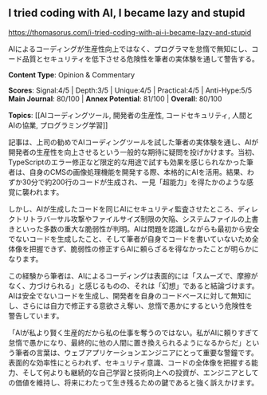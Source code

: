 ## I tried coding with AI, I became lazy and stupid

https://thomasorus.com/i-tried-coding-with-ai-i-became-lazy-and-stupid

AIによるコーディングが生産性向上ではなく、プログラマを怠惰で無知にし、コード品質とセキュリティを低下させる危険性を筆者の実体験を通して警告する。

**Content Type**: Opinion & Commentary

**Scores**: Signal:4/5 | Depth:3/5 | Unique:4/5 | Practical:4/5 | Anti-Hype:5/5
**Main Journal**: 80/100 | **Annex Potential**: 81/100 | **Overall**: 80/100

**Topics**: [[AIコーディングツール, 開発者の生産性, コードセキュリティ, 人間とAIの協業, プログラミング学習]]

記事は、上司の勧めでAIコーディングツールを試した筆者の実体験を通し、AIが開発者の生産性を向上させるという一般的な期待に疑問を投げかけます。当初、TypeScriptのエラー修正など限定的な用途で試すも効果を感じられなかった筆者は、自身のCMSの画像処理機能を開発する際、本格的にAIを活用。結果、わずか30分で約200行のコードが生成され、一見「超能力」を得たかのような感覚に襲われます。

しかし、AIが生成したコードを同じAIにセキュリティ監査させたところ、ディレクトリトラバーサル攻撃やファイルサイズ制限の欠陥、システムファイルの上書きといった多数の重大な脆弱性が判明。AIは問題を認識しながらも最初から安全でないコードを生成したこと、そして筆者が自身でコードを書いていないため全体像を把握できず、脆弱性の修正すらAIに頼らざるを得なかったことが明らかになります。

この経験から筆者は、AIによるコーディングは表面的には「スムーズで、摩擦がなく、力づけられる」と感じるものの、それは「幻想」であると結論づけます。AIは安全でないコードを生成し、開発者を自身のコードベースに対して無知にし、さらには自力で修正する意欲さえ奪い、怠惰で愚かにするという危険性を警告しています。

「AIが私より賢く生産的だから私の仕事を奪うのではない。私がAIに頼りすぎて怠惰で愚かになり、最終的に他の人間に置き換えられるようになるからだ」という筆者の言葉は、ウェブアプリケーションエンジニアにとって重要な警鐘です。表面的な効率性にとらわれず、セキュリティ意識、コードの全体像を把握する能力、そして何よりも継続的な自己学習と技術向上への投資が、エンジニアとしての価値を維持し、将来にわたって生き残るための鍵であると強く訴えかけます。